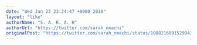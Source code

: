 ```yaml
---
date: "Wed Jan 23 23:24:47 +0000 2019"
layout: "like"
authorName: "S. A. R. A. H"
authorUrl: "https://twitter.com/sarah_nmachi"
originalPost: "https://twitter.com/sarah_nmachi/status/1088216001529942016"
---
```

